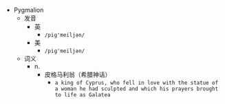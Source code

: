 - Pygmalion
  - 发音
    - 英
      - `/piɡ'meiljən/`
    - 美
      - `/piɡ'meiljən/`
  - 词义
    - n.
      - 皮格马利翁（希腊神话）
        - `a king of Cyprus, who fell in love with the statue of a woman he had sculpted and which his prayers brought to life as Galatea`

